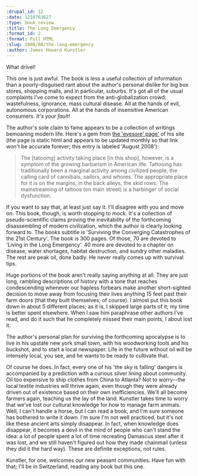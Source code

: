 ```yaml
--- 
:drupal_id: 12
:date: 1218763627
:type: book_review
:title: The Long Emergency
:format_id: 2
:format: Full HTML
:slug: 2008/08/the-long-emergency
:author: James Howard Kunstler
---
```

What drivel!

This one is just awful.  The book is less a useful collection of information than a poorly-disguised rant about the author's personal dislike for big box stores, shopping malls, and in particular, suburbs.  It's got all of the usual complaints I've come to expect from the anti-globalization crowd: wastefulness, ignorance, mass cultural disease.  All at the hands of evil, autonomous corporations.  All at the hands of insensitive American consumers.  <i>It's your fault!</i>

The author's sole claim to fame appears to be a collection of writings bemoaning modern life.  Here's a gem from <a href="http://www.kunstler.com/eyesore.html">the 'eyesore' page'</a> of his site (the page is static html and appears to be updated monthly so that link won't be accurate forever; this entry is labeled 'August 2008'):

<blockquote>
The [tatooing] activity taking place [in this shop], however, is a symptom of the growing barbarism in American life. Tattooing has traditionally been a marginal activity among civilized people, the calling card of cannibals, sailors, and whores. The appropriate place for it is on the margins, in the back alleys, the skid rows. The mainstreaming of tattoos (on main street) is a harbinger of social dysfunction.
</blockquote>

If you want to say that, at least just say it.  I'll disagree with you and move on.  This book, though, is worth stopping to mock.  It's a collection of pseudo-scientific claims proving the inevitability of the forthcoming disassembling of modern civilization, which the author is clearly looking forward to.  The books subtitle is 'Surviving the Converging Catastrophes of the 21st Century'.  The book is 300 pages.  Of those, 70 are devoted to 'Living in the Long Emergency'.  40 more are devoted to a chapter on disease, water shortages, habitat destruction, and sundry other maladies.  The rest are peak oil, done badly.  He never really comes up with survival tips.  

Huge portions of the book aren't really saying anything at all.  They are just long, rambling descriptions of history with a tone that reaches condescending whenever our hapless forbears make another short-sighted decision to move away from focusing their lives anything 15 feet past their farm doors (that they built themselves, of course).  I almost put this book down in about 5 different places; as it is, I skipped large parts of it; my time is better spent elsewhere.  When I saw him paraphrase other authors I've read, and do it such that he completely missed their main points, I about lost it.

The author's personal plan for surviving the forthcoming apocalypse is to live in his upstate new york small town, with his woodworking tools and his buckshot, and to start a local newspaper.  Life in the future without oil will be intensely local, you see, and he wants to be ready to cultivate that.

Of course he does.  In fact, every one of his 'the sky is falling' dangers is accompanied by a prediction with a curious silver lining about community.  Oil too expensive to ship clothes from China to Atlanta?  Not to worry--the local textile industries will thrive again, even though they were already driven out of existence based on their own inefficiencies.  We'll all become farmers again, teaching us the lay of the land.  Kunstler takes time to worry that we've lost our cultural knowledge for how to manage farm animals.  Well, I can't handle a horse, but I can read a book, and I'm sure someone has bothered to write it down.  I'm sure I'm not well practiced, but it's not like these ancient arts simply disappear.   In fact, when knowledge does disappear, it becomes a devil in the mind of people who can't stand the idea:  a lot of people spent a lot of time recreating Damascus steel after it was lost, and we still haven't figured out how they made chainmail (unless they did it the hard way).  These are definite exceptions, not rules.

Kunstler, for one, welcomes our new peasant communities.  Have fun with that; I'll be in Switzerland, reading any book but this one.
<!--break-->
